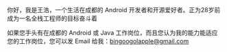 

你好，我是王浩，一个生活在成都的 Android 开发者和开源爱好者。正为28岁前成为一名全栈工程师的目标奋斗着

如果您手头有在成都的 Android 或 Java 工作岗位，而且您认为我的能力能适应您的工作岗位，您可以发 Email 给我：bingoogolapple@gmail.com